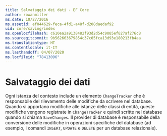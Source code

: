 ```yaml
---
title: Salvataggio dei dati - EF Core
author: rowanmiller
ms.date: 10/27/2016
ms.assetid: ef044629-feca-4fd1-a48f-d208daedaf92
uid: core/saving/index
ms.openlocfilehash: c610ea2a9138482f93d2d54c9085ef827af276c8
ms.sourcegitcommit: 9b562663679854c37c05fca13d93e180213fb4aa
ms.translationtype: HT
ms.contentlocale: it-IT
ms.lasthandoff: 04/07/2020
ms.locfileid: "78413096"
---
```

# <a name="saving-data"></a>Salvataggio dei dati

Ogni istanza del contesto include un elemento `ChangeTracker` che è responsabile del rilevamento delle modifiche da scrivere nel database. Quando si apportano modifiche alle istanze delle classi di entità, queste modifiche vengono registrate in `ChangeTracker` e quindi scritte nel database quando si chiama `SaveChanges`. Il provider di database è responsabile della conversione delle modifiche in operazioni specifiche del database (ad esempio, i comandi `INSERT`, `UPDATE` e `DELETE` per un database relazionale).
